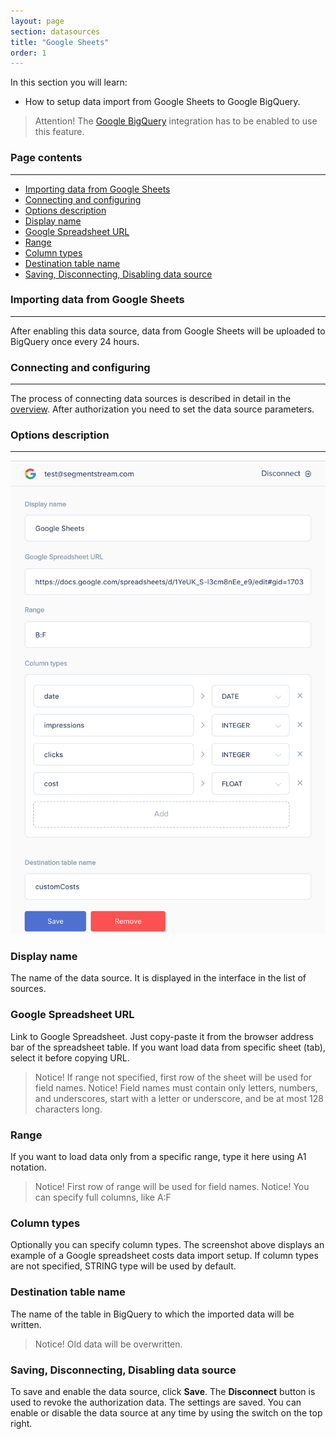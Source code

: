 ```yaml
---
layout: page
section: datasources
title: "Google Sheets"
order: 1
---
```


In this section you will learn:
* How to setup data import from Google Sheets to Google BigQuery.

> Attention! The [Google BigQuery](/integrations/google-bigquery) integration has to be enabled to use this feature.

### Page contents
------
<ul class="page-navigation">
  <li><a href="#importing-data">Importing data from Google Sheets</a></li>
  <li><a href="#connecting-and-configuring">Connecting and configuring</a></li>
  <li><a href="#options-description">Options description</a></li>
  <li><a href="#display-name">Display name</a></li>
  <li><a href="#google-spreadsheet-url">Google Spreadsheet URL</a></li>
  <li><a href="#range">Range</a></li>
  <li><a href="#column-types">Column types</a></li>
  <li><a href="#destination-table-name">Destination table name</a></li>
  <li><a href="#saving-disconnecting-disabling">Saving, Disconnecting, Disabling data source</a></li>
</ul>

### <a name="importing-data"></a>Importing data from Google Sheets
------

After enabling this data source, data from Google Sheets will be uploaded to BigQuery once every 24 hours.

### <a name="connecting-and-configuring"></a>Connecting and configuring
------

The process of connecting data sources is described in detail in the [overview](/datasources/index).
After authorization you need to set the data source parameters.

### <a name="options-description"></a>Options description
------
![](/img/google-sheets-1.png)

### <a name="display-name"></a>Display name
The name of the data source. It is displayed in the interface in the list of sources.

### <a name="google-spreadsheet-url"></a>Google Spreadsheet URL
Link to Google Spreadsheet.
Just copy-paste it from the browser address bar of the spreadsheet table.
If you want load data from specific sheet (tab), select it before copying URL.

> Notice! If range not specified, first row of the sheet will be used for field names.
> Notice! Field names must contain only letters, numbers, and underscores, start with a letter or underscore, and be at most 128 characters long.

### <a name="range"></a>Range
If you want to load data only from a specific range, type it here using A1 notation.

> Notice! First row of range will be used for field names.
> Notice! You can specify full columns, like A:F

### <a name="column-types"></a>Column types
Optionally you can specify column types.
The screenshot above displays an example of a Google spreadsheet costs data import setup.
If column types are not specified, STRING type will be used by default.

### <a name="destination-table-name"></a>Destination table name
The name of the table in BigQuery to which the imported data will be written.

> Notice! Old data will be overwritten.

### <a name="saving-disconnecting-disabling"></a>Saving, Disconnecting, Disabling data source
To save and enable the data source, click **Save**.
The **Disconnect** button is used to revoke the authorization data. The settings are saved.
You can enable or disable the data source at any time by using the switch on the top right.
